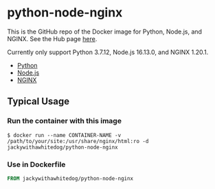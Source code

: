 # python-node-nginx

This is the GitHub repo of the Docker image for Python, Node.js, and NGINX. See the Hub page [here](https://hub.docker.com/r/jackywithawhitedog/python-node-nginx).

Currently only support Python 3.7.12, Node.js 16.13.0, and NGINX 1.20.1.

- [Python](https://github.com/docker-library/python)
- [Node.js](https://github.com/nodejs/docker-node)
- [NGINX](https://github.com/nginxinc/docker-nginx)

## Typical Usage

### Run the container with this image

```shell
$ docker run --name CONTAINER-NAME -v /path/to/your/site:/usr/share/nginx/html:ro -d jackywithawhitedog/python-node-nginx
```

### Use in Dockerfile

```dockerfile
FROM jackywithawhitedog/python-node-nginx
```

